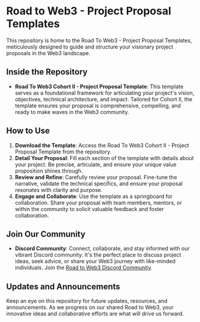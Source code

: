 # Road to Web3 - Project Proposal Templates

This repository is home to the Road To Web3 - Project Proposal Templates, meticulously designed to guide and structure your visionary project proposals in the Web3 landscape.

## Inside the Repository

- **Road To Web3 Cohort II - Project Proposal Template**: This template serves as a foundational framework for articulating your project's vision, objectives, technical architecture, and impact. Tailored for Cohort II, the template ensures your proposal is comprehensive, compelling, and ready to make waves in the Web3 community.

## How to Use

1. **Download the Template**: Access the Road To Web3 Cohort II - Project Proposal Template from the repository.
2. **Detail Your Proposal**: Fill each section of the template with details about your project. Be precise, articulate, and ensure your unique value proposition shines through.
3. **Review and Refine**: Carefully review your proposal. Fine-tune the narrative, validate the technical specifics, and ensure your proposal resonates with clarity and purpose.
4. **Engage and Collaborate**: Use the template as a springboard for collaboration. Share your proposal with team members, mentors, or within the community to solicit valuable feedback and foster collaboration.

## Join Our Community

- **Discord Community**: Connect, collaborate, and stay informed with our vibrant Discord community. It's the perfect place to discuss project ideas, seek advice, or share your Web3 journey with like-minded individuals. Join the [Road to Web3 Discord Community](https://discord.gg/6nVEv4vKJ8).

## Updates and Announcements

Keep an eye on this repository for future updates, resources, and announcements. As we progress on our shared Road to Web3, your innovative ideas and collaborative efforts are what will drive us forward.
